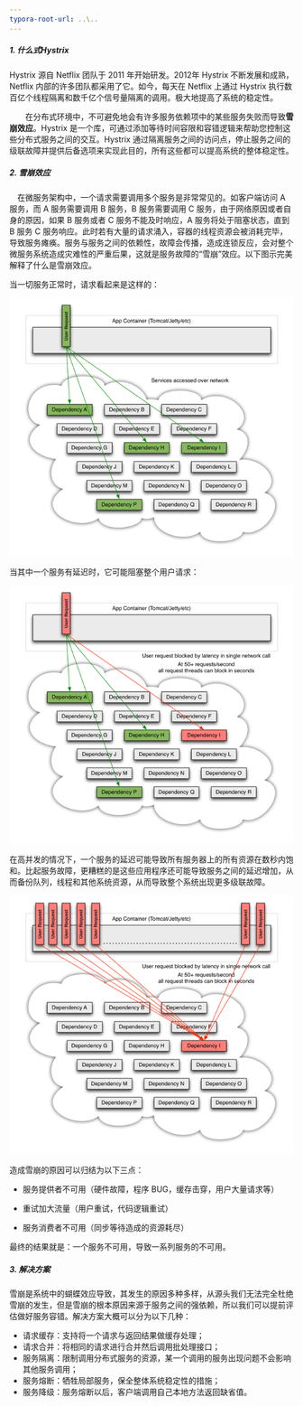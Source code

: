 ```yaml
---
typora-root-url: ..\..
---
```


##### 1. 什么式Hystrix

Hystrix 源自 Netflix 团队于 2011 年开始研发。2012年 Hystrix 不断发展和成熟，Netflix 内部的许多团队都采用了它。如今，每天在 Netflix 上通过 Hystrix 执行数百亿个线程隔离和数千亿个信号量隔离的调用。极大地提高了系统的稳定性。

　　在分布式环境中，不可避免地会有许多服务依赖项中的某些服务失败而导致**雪崩效应**。Hystrix 是一个库，可通过添加等待时间容限和容错逻辑来帮助您控制这些分布式服务之间的交互。Hystrix 通过隔离服务之间的访问点，停止服务之间的级联故障并提供后备选项来实现此目的，所有这些都可以提高系统的整体稳定性。

##### 2. 雪崩效应

　在微服务架构中，一个请求需要调用多个服务是非常常见的。如客户端访问 A 服务，而 A 服务需要调用 B 服务，B 服务需要调用 C 服务，由于网络原因或者自身的原因，如果 B 服务或者 C 服务不能及时响应，A 服务将处于阻塞状态，直到 B 服务 C 服务响应。此时若有大量的请求涌入，容器的线程资源会被消耗完毕，导致服务瘫痪。服务与服务之间的依赖性，故障会传播，造成连锁反应，会对整个微服务系统造成灾难性的严重后果，这就是服务故障的“雪崩”效应。以下图示完美解释了什么是雪崩效应。　　

当一切服务正常时，请求看起来是这样的：

![雪崩效应01](/KnowHow/images/06/雪崩效应01.png)

当其中一个服务有延迟时，它可能阻塞整个用户请求：

![雪崩效应02](/KnowHow/images/06/雪崩效应02.png)

在高并发的情况下，一个服务的延迟可能导致所有服务器上的所有资源在数秒内饱和。比起服务故障，更糟糕的是这些应用程序还可能导致服务之间的延迟增加，从而备份队列，线程和其他系统资源，从而导致整个系统出现更多级联故障。

![雪崩效应03](/KnowHow/images/06/雪崩效应03.png)

造成雪崩的原因可以归结为以下三点：

- 服务提供者不可用（硬件故障，程序 BUG，缓存击穿，用户大量请求等）

- 重试加大流量（用户重试，代码逻辑重试）

- 服务消费者不可用（同步等待造成的资源耗尽）　　

  

最终的结果就是：一个服务不可用，导致一系列服务的不可用。

##### 3. 解决方案

雪崩是系统中的蝴蝶效应导致，其发生的原因多种多样，从源头我们无法完全杜绝雪崩的发生，但是雪崩的根本原因来源于服务之间的强依赖，所以我们可以提前评估做好服务容错。解决方案大概可以分为以下几种：

- 请求缓存：支持将一个请求与返回结果做缓存处理；
- 请求合并：将相同的请求进行合并然后调用批处理接口；
- 服务隔离：限制调用分布式服务的资源，某一个调用的服务出现问题不会影响其他服务调用；
- 服务熔断：牺牲局部服务，保全整体系统稳定性的措施；
- 服务降级：服务熔断以后，客户端调用自己本地方法返回缺省值。